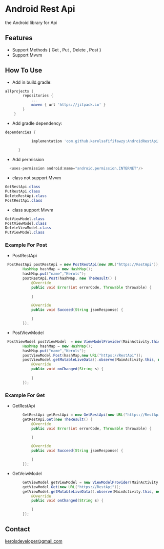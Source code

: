 # Android Rest Api
the Android library for Api

## Features

- Support Methods { Get , Put , Delete , Post }
- Support Mvvm

## How To Use

- Add in build.gradle:
```gradle
allprojects {
		repositories {
			...
			maven { url 'https://jitpack.io' }
		}
	}


```
- Add gradle dependency:
```gradle
dependencies {

	        implementation 'com.github.kerolsafififawzy:AndroidRestApi:1.0.2'
	
      }
```
- Add permission
```gradle
  <uses-permission android:name="android.permission.INTERNET"/>
```
- class not support Mvvm
```java
GetRestApi.class
PutRestApi.class
DeleteRestApi.class
PostRestApi.class
```
- class support Mvvm
```java
GetViewModel.class
PostViewModel.class
DeleteViewModel.class
PutViewModel.class
```

 ### Example For Post 

- PostRestApi
```java
 PostRestApi postRestApi = new PostRestApi(new URL("https://RestApi"));
        HashMap hashMap = new HashMap();
        hashMap.put("name","Kerols");
        postRestApi.Post(hashMap, new TheResult() {
            @Override
            public void Error(int errorCode, Throwable throwable) {
                
            }

            @Override
            public void Succeed(String jsonResponse) {

            }
        });
```
- PostViewModel
```java
 PostViewModel postViewModel  = new ViewModelProvider(MainActivity.this).get(PostViewModel.class);
        HashMap hashMap = new HashMap();
        hashMap.put("name","Kerols");
        postViewModel.Post(hashMap,new URL("https://RestApi"));
        postViewModel.getMutableLiveData().observe(MainActivity.this, new Observer<String>() {
            @Override
            public void onChanged(String s) {
                
            }
        });
```
 ### Example For Get 

- GetRestApi
```java
        GetRestApi getRestApi = new GetRestApi(new URL("https://RestApi"));
        getRestApi.Get(new TheResult() {
            @Override
            public void Error(int errorCode, Throwable throwable) {

            }

            @Override
            public void Succeed(String jsonResponse) {

            }
        });
```
- GetVeiwModel
```java
        GetViewModel getViewModel = new ViewModelProvider(MainActivity.this).get(GetViewModel.class);
        getViewModel.Get(new URL("https://RestApi"));
        getViewModel.getMutableLiveData().observe(MainActivity.this, new Observer<String>() {
            @Override
            public void onChanged(String s) {

            }
        });
```

## Contact 
kerolsdeveloper@gmail.com


